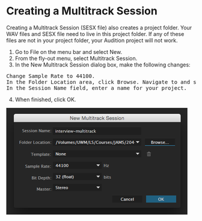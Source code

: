 # Creating a Multitrack Session

Creating a Multitrack Session \(SESX file\) also creates a project folder. Your WAV files and SESX file need to live in this project folder. If any of these files are not in your project folder, your Audition project will not work.

1. Go to File on the menu bar and select New.
2. From the fly-out menu, select Multitrack Session.
3. In the New Multitrack Session dialog box, make the following changes:
<pre>
Change Sample Rate to 44100.
In the Folder Location area, click Browse. Navigate to and select your class folder.
In the Session Name field, enter a name for your project.
</pre>
4. When finished, click OK.


![Text text texst extra long text Text text texst extra long text Text text texst extra long text](/assets/creating-multitrack-session.png)

